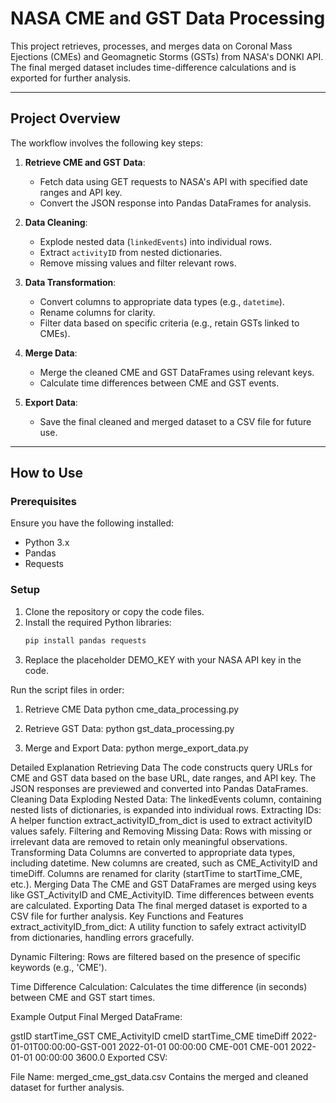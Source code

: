 # NASA CME and GST Data Processing

This project retrieves, processes, and merges data on Coronal Mass Ejections (CMEs) and Geomagnetic Storms (GSTs) from NASA's DONKI API. The final merged dataset includes time-difference calculations and is exported for further analysis.

---

## Project Overview

The workflow involves the following key steps:
1. **Retrieve CME and GST Data**:
   - Fetch data using GET requests to NASA's API with specified date ranges and API key.
   - Convert the JSON response into Pandas DataFrames for analysis.

2. **Data Cleaning**:
   - Explode nested data (`linkedEvents`) into individual rows.
   - Extract `activityID` from nested dictionaries.
   - Remove missing values and filter relevant rows.

3. **Data Transformation**:
   - Convert columns to appropriate data types (e.g., `datetime`).
   - Rename columns for clarity.
   - Filter data based on specific criteria (e.g., retain GSTs linked to CMEs).

4. **Merge Data**:
   - Merge the cleaned CME and GST DataFrames using relevant keys.
   - Calculate time differences between CME and GST events.

5. **Export Data**:
   - Save the final cleaned and merged dataset to a CSV file for future use.

---

## How to Use

### Prerequisites
Ensure you have the following installed:
- Python 3.x
- Pandas
- Requests

### Setup
1. Clone the repository or copy the code files.
2. Install the required Python libraries:
   ```bash
   pip install pandas requests
3. Replace the placeholder DEMO_KEY with your NASA API key in the code.

Run the script files in order:
1. Retrieve CME Data
python cme_data_processing.py

2. Retrieve GST Data:
python gst_data_processing.py

3. Merge and Export Data:
python merge_export_data.py

Detailed Explanation
Retrieving Data
The code constructs query URLs for CME and GST data based on the base URL, date ranges, and API key.
The JSON responses are previewed and converted into Pandas DataFrames.
Cleaning Data
Exploding Nested Data: The linkedEvents column, containing nested lists of dictionaries, is expanded into individual rows.
Extracting IDs: A helper function extract_activityID_from_dict is used to extract activityID values safely.
Filtering and Removing Missing Data: Rows with missing or irrelevant data are removed to retain only meaningful observations.
Transforming Data
Columns are converted to appropriate data types, including datetime.
New columns are created, such as CME_ActivityID and timeDiff.
Columns are renamed for clarity (startTime to startTime_CME, etc.).
Merging Data
The CME and GST DataFrames are merged using keys like GST_ActivityID and CME_ActivityID.
Time differences between events are calculated.
Exporting Data
The final merged dataset is exported to a CSV file for further analysis.
Key Functions and Features
extract_activityID_from_dict: A utility function to safely extract activityID from dictionaries, handling errors gracefully.

Dynamic Filtering: Rows are filtered based on the presence of specific keywords (e.g., 'CME').

Time Difference Calculation: Calculates the time difference (in seconds) between CME and GST start times.

Example Output
Final Merged DataFrame:

gstID	startTime_GST	CME_ActivityID	cmeID	startTime_CME	timeDiff
2022-01-01T00:00:00-GST-001	2022-01-01 00:00:00	CME-001	CME-001	2022-01-01 00:00:00	3600.0
Exported CSV:

File Name: merged_cme_gst_data.csv
Contains the merged and cleaned dataset for further analysis.

